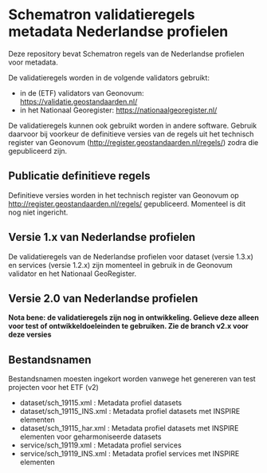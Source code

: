 # Schematron validatieregels metadata Nederlandse profielen
Deze repository bevat Schematron regels van de Nederlandse profielen voor metadata.

De validatieregels worden in de volgende validators gebruikt:
* in de (ETF) validators van Geonovum: https://validatie.geostandaarden.nl/
* in het Nationaal Georegister: https://nationaalgeoregister.nl/

De validatieregels kunnen ook gebruikt worden in andere software. Gebruik daarvoor bij voorkeur de definitieve versies van de regels uit het technisch register van Geonovum (http://register.geostandaarden.nl/regels/) zodra die gepubliceerd zijn.

## Publicatie definitieve regels
Definitieve versies worden in het technisch register van Geonovum op http://register.geostandaarden.nl/regels/ gepubliceerd. Momenteel is dit nog niet ingericht.

## Versie 1.x van Nederlandse profielen
De validatieregels van de Nederlandse profielen voor dataset (versie 1.3.x) en services (versie 1.2.x) zijn momenteel in gebruik in de Geonovum validator en het Nationaal GeoRegister.

## Versie 2.0 van Nederlandse profielen
**Nota bene: de validatieregels zijn nog in ontwikkeling. Gelieve deze alleen voor test of ontwikkeldoeleinden te gebruiken. Zie de branch v2.x voor deze versies**

## Bestandsnamen
Bestandsnamen moesten ingekort worden vanwege het genereren van test projecten voor het ETF (v2)
* dataset/sch_19115.xml : Metadata profiel datasets
* dataset/sch_19115_INS.xml : Metadata profiel datasets met INSPIRE elementen
* dataset/sch_19115_har.xml : Metadata profiel datasets met INSPIRE elementen voor geharmoniseerde datasets
* service/sch_19119.xml : Metadata profiel services
* service/sch_19119_INS.xml : Metadata profiel services met INSPIRE elementen
